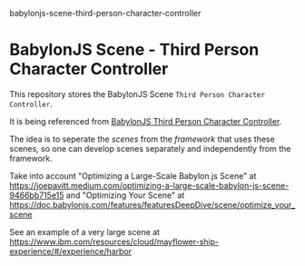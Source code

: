 babylonjs-scene-third-person-character-controller
# BabylonJS Scene - Third Person Character Controller

This repository stores the BabylonJS Scene ```Third Person Character Controller```.

It is being referenced from [BabylonJS Third Person Character Controller](https://github.com/vanHeemstraSystems/babylonjs-third-person-character-controller).

The idea is to seperate the *scenes* from the *framework* that uses these scenes, so one can develop scenes separately and independently from the framework.

Take into account "Optimizing a Large-Scale Babylon.js Scene" at https://joepavitt.medium.com/optimizing-a-large-scale-babylon-js-scene-9466bb715e15 and "Optimizing Your Scene" at https://doc.babylonjs.com/features/featuresDeepDive/scene/optimize_your_scene

See an example of a very large scene at https://www.ibm.com/resources/cloud/mayflower-ship-experience/#/experience/harbor
